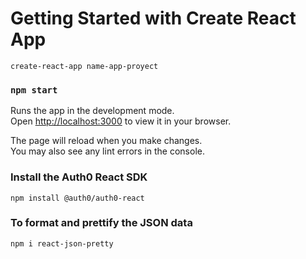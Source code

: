 # Getting Started with Create React App

`create-react-app name-app-proyect`
### `npm start`

Runs the app in the development mode.\
Open [http://localhost:3000](http://localhost:3000) to view it in your browser.

The page will reload when you make changes.\
You may also see any lint errors in the console.

### Install the Auth0 React SDK

`npm install @auth0/auth0-react`

### To format and prettify the JSON data
`npm i react-json-pretty`